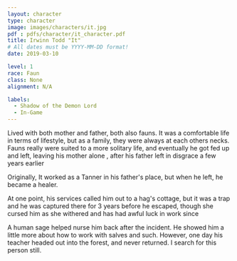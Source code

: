 ```yaml
---
layout: character
type: character
image: images/characters/it.jpg
pdf : pdfs/character/it_character.pdf
title: Irwinn Todd "It"
# All dates must be YYYY-MM-DD format!
date: 2019-03-10

level: 1
race: Faun
class: None
alignment: N/A

labels:
  - Shadow of the Demon Lord
  - In-Game
---
```


Lived with both mother and father, both also fauns. It was a comfortable life in terms of lifestyle, but as a family, they were always at each others necks. Fauns really were suited to a more solitary life, and eventually he got fed up and left, leaving his mother alone , after his father left in disgrace a few years earlier

Originally, It worked as a Tanner in his father's place, but when he left, he became a healer.

At one point, his services called him out to a hag's cottage, but it was a trap and he was captured there for 3 years before he escaped, though she cursed him as she withered and has had awful luck in work since

A human sage helped nurse him back after the incident. He showed him a little more about how to work with salves and such. However, one day his teacher headed out into the forest, and never returned. I search for this person still.
